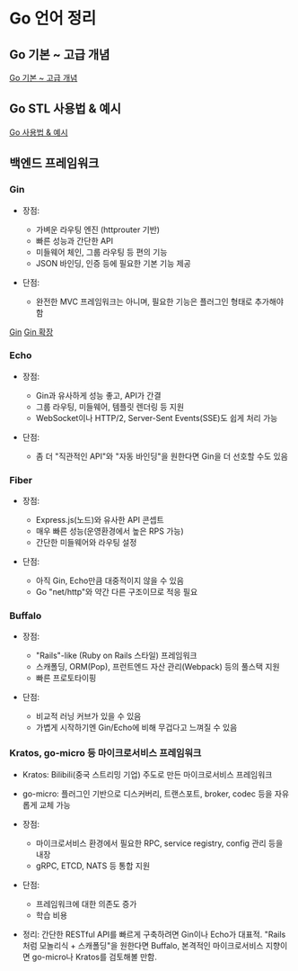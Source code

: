# Go 언어 정리

## Go 기본 ~ 고급 개념
[Go 기본 ~ 고급 개념](go.md)

## Go STL 사용법 & 예시
[Go 사용법 & 예시](go-stl.md)

## 백엔드 프레임워크

### Gin

* 장점:
    - 가벼운 라우팅 엔진 (httprouter 기반)
    - 빠른 성능과 간단한 API
    - 미들웨어 체인, 그룹 라우팅 등 편의 기능
    - JSON 바인딩, 인증 등에 필요한 기본 기능 제공

* 단점:
    - 완전한 MVC 프레임워크는 아니며, 필요한 기능은 플러그인 형태로 추가해야 함

[Gin](gin.md)
[Gin 확장](go-extends.md)

### Echo

* 장점:
    - Gin과 유사하게 성능 좋고, API가 간결
    - 그룹 라우팅, 미들웨어, 템플릿 렌더링 등 지원
    - WebSocket이나 HTTP/2, Server-Sent Events(SSE)도 쉽게 처리 가능

* 단점:
    - 좀 더 "직관적인 API"와 "자동 바인딩"을 원한다면 Gin을 더 선호할 수도 있음

### Fiber

* 장점:
    - Express.js(노드)와 유사한 API 콘셉트
    - 매우 빠른 성능(운영환경에서 높은 RPS 가능)
    - 간단한 미들웨어와 라우팅 설정

* 단점:
    - 아직 Gin, Echo만큼 대중적이지 않을 수 있음
    - Go "net/http"와 약간 다른 구조이므로 적응 필요

### Buffalo

* 장점:
    - "Rails"-like (Ruby on Rails 스타일) 프레임워크
    - 스캐폴딩, ORM(Pop), 프런트엔드 자산 관리(Webpack) 등의 풀스택 지원
    - 빠른 프로토타이핑

* 단점:
    - 비교적 러닝 커브가 있을 수 있음
    - 가볍게 시작하기엔 Gin/Echo에 비해 무겁다고 느껴질 수 있음

### Kratos, go-micro 등 마이크로서비스 프레임워크

* Kratos: Bilibili(중국 스트리밍 기업) 주도로 만든 마이크로서비스 프레임워크
* go-micro: 플러그인 기반으로 디스커버리, 트랜스포트, broker, codec 등을 자유롭게 교체 가능

* 장점:
    - 마이크로서비스 환경에서 필요한 RPC, service registry, config 관리 등을 내장
    - gRPC, ETCD, NATS 등 통합 지원

* 단점:
    - 프레임워크에 대한 의존도 증가
    - 학습 비용


- 정리: 간단한 RESTful API를 빠르게 구축하려면 Gin이나 Echo가 대표적. "Rails처럼 모놀리식 + 스캐폴딩"을 원한다면 Buffalo, 본격적인 마이크로서비스 지향이면 go-micro나 Kratos를 검토해볼 만함.